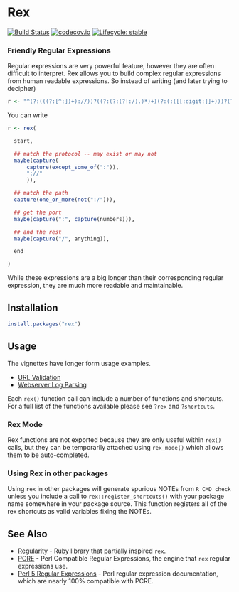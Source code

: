 # Rex

<!-- badges: start -->
[![Build Status](https://travis-ci.org/kevinushey/rex.png?branch=master)](https://travis-ci.org/kevinushey/rex)
[![codecov.io](https://codecov.io/github/kevinushey/rex/coverage.svg?branch=master)](https://codecov.io/github/kevinushey/rex?branch=master)
[![Lifecycle: stable](https://img.shields.io/badge/lifecycle-stable-brightgreen.svg)](https://www.tidyverse.org/lifecycle/#stable)
<!-- badges: end -->

### Friendly Regular Expressions

Regular expressions are very powerful feature, however they are often difficult
to interpret. Rex allows you to build complex regular expressions from human
readable expressions.  So instead of writing (and later trying to decipher)
```r
r <- "^(?:(((?:[^:])+)://))?((?:(?:(?!:/).)*)+)(?:(:([[:digit:]]+)))?(?:(/.*))?$"
```

You can write

```r
r <- rex(

  start,

  ## match the protocol -- may exist or may not
  maybe(capture(
      capture(except_some_of(":")),
      "://"
      )),

  ## match the path
  capture(one_or_more(not(":/"))),

  ## get the port
  maybe(capture(":", capture(numbers))),

  ## and the rest
  maybe(capture("/", anything)),

  end

)
```

While these expressions are a big longer than their corresponding regular
expression, they are much more readable and maintainable.

## Installation

```r
install.packages("rex")
```

## Usage

The vignettes have longer form usage examples.

- [URL Validation](http://rpubs.com/jimhester/rex-url_parsing)
- [Webserver Log Parsing](http://rpubs.com/jimhester/rex-log_parsing)

Each `rex()` function call can include a number of functions and shortcuts.
For a full list of the functions available please see `?rex` and `?shortcuts`.

### Rex Mode

Rex functions are not exported because they are only useful within `rex()`
calls, but they can be temporarily attached using `rex_mode()` which allows
them to be auto-completed.

### Using Rex in other packages

Using `rex` in other packages will generate spurious NOTEs from `R CMD check`
unless you include a call to `rex::register_shortcuts()` with your package name
somewhere in your package source.  This function registers all of the rex
shortcuts as valid variables fixing the NOTEs.

## See Also
- [Regularity](https://github.com/andrewberls/regularity) - Ruby library that
  partially inspired `rex`.
- [PCRE](http://www.pcre.org/) - Perl Compatible Regular Expressions, the
  engine that `rex` regular expressions use.
- [Perl 5 Regular Expressions](http://perldoc.perl.org/perlre.html) - Perl
  regular expression documentation, which are nearly 100% compatible with PCRE.
